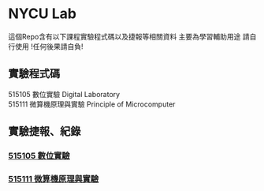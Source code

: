 # NYCU Lab
這個Repo含有以下課程實驗程式碼以及捷報等相關資料 主要為學習輔助用途 請自行使用 !任何後果請自負!

## 實驗程式碼
515105 數位實驗 Digital Laboratory\
515111 微算機原理與實驗 Principle of Microcomputer

## 實驗捷報、紀錄
### [515105 數位實驗](https://drive.google.com/drive/folders/1fJYMNaC50De83fb8Iaw5OJ3VNjAgXGqP?usp=drive_link)
### [515111 微算機原理與實驗](https://drive.google.com/drive/folders/1xiXPbYdoJQdJqQ8LP3pc1_tWssx5XmVa?usp=sharing)
   

